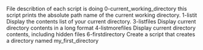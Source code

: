 File describtion of each script is doing
0-current_working_directory this script prints the absolute path name of the current working directory.
1-listit Display the contents list of your current directory.
3-listfiles Display current directory contents in a long format
4-listmorefiles Display current directory contents, including hidden files
6-firstdirectory Create a script that creates a directory named my_first_directory
